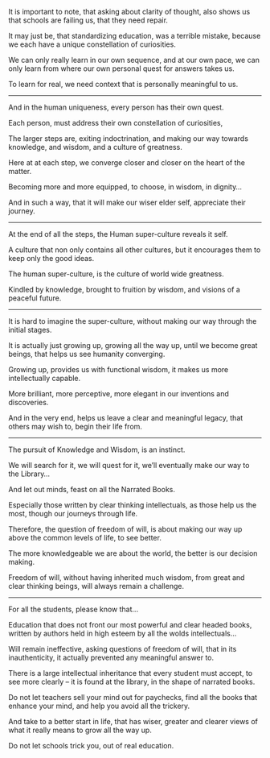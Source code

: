 It is important to note, that asking about clarity of thought,
also shows us that schools are failing us, that they need repair.

It may just be, that standardizing education, was a terrible mistake,
because we each have a unique constellation of curiosities.

We can only really learn in our own sequence, and at our own pace,
we can only learn from where our own personal quest for answers takes us.

To learn for real,
we need context that is personally meaningful to us.

---

And in the human uniqueness,
every person has their own quest.

Each person,
must address their own constellation of curiosities,

The larger steps are, exiting indoctrination,
and making our way towards knowledge, and wisdom, and a culture of greatness.

Here at at each step,
we converge closer and closer on the heart of the matter.

Becoming more and more equipped,
to choose, in wisdom, in dignity…

And in such a way,
that it will make our wiser elder self, appreciate their journey.

---

At the end of all the steps,
the Human super-culture reveals it self.

A culture that non only contains all other cultures,
but it encourages them to keep only the good ideas.

The human super-culture,
is the culture of world wide greatness.

Kindled by knowledge,
brought to fruition by wisdom, and visions of a peaceful future.

---

It is hard to imagine the super-culture,
without making our way through the initial stages.

It is actually just growing up, growing all the way up,
until we become great beings, that helps us see humanity converging.

Growing up, provides us with functional wisdom,
it makes us more intellectually capable.

More brilliant, more perceptive,
more elegant in our inventions and discoveries.

And in the very end, helps us leave a clear and meaningful legacy,
that others may wish to, begin their life from.

---

The pursuit of Knowledge and Wisdom,
is an instinct.

We will search for it, we will quest for it,
we’ll eventually make our way to the Library…

And let out minds,
feast on all the Narrated Books.

Especially those written by clear thinking intellectuals,
as those help us the most, though our journeys through life.

Therefore, the question of freedom of will,
is about making our way up above the common levels of life, to see better.

The more knowledgeable we are about the world,
the better is our decision making.

Freedom of will, without having inherited much wisdom,
from great and clear thinking beings, will always remain a challenge.

---

For all the students,
please know that...

Education that does not front our most powerful and clear headed books,
written by authors held in high esteem by all the wolds intellectuals…

Will remain ineffective, asking questions of freedom of will,
that in its inauthenticity, it actually prevented any meaningful answer to.

There is a large intellectual inheritance that every student must accept,
to see more clearly – it is found at the library, in the shape of narrated books.

Do not let teachers sell your mind out for paychecks,
find all the books that enhance your mind, and help you avoid all the trickery.

And take to a better start in life,
that has wiser, greater and clearer views of what it really means to grow all the way up.

Do not let schools trick you,
out of real education.
